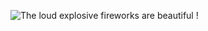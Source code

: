 
![The loud explosive fireworks are beautiful !](_static/images/san-juan-mountains.jpg "firework night")
